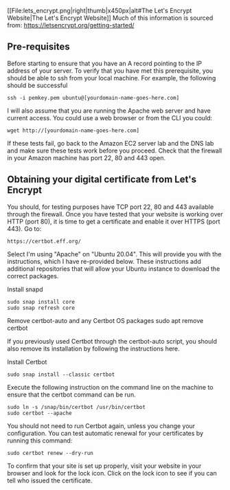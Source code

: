 [[File:lets_encrypt.png|right|thumb|x450px|alt#The Let's Encrypt Website|The Let's Encrypt Website]]
Much of this information is sourced from: https://letsencrypt.org/getting-started/

## Pre-requisites ##

Before starting to ensure that you have an A record pointing to the IP address of your server. To verify that you have met this prerequisite, you should be able to ssh from your local machine. For example, the following should be successful

	ssh -i pemkey.pem ubuntu@[yourdomain-name-goes-here.com]

I will also assume that you are running the Apache web server and have current access. You could use a web browser or from the CLI you could:

	wget http://[yourdomain-name-goes-here.com]

If these tests fail, go back to the Amazon EC2 server lab and the DNS lab and make sure these tests work before you proceed. Check that the firewall in your Amazon machine has port 22, 80 and 443 open.

## Obtaining your digital certificate from Let's Encrypt ##

You should, for testing purposes have TCP port 22, 80 and 443 available through the firewall. Once you have tested that your website is working over HTTP (port 80), it is time to get a certificate and enable it over HTTPS (port 443). Go to: 

	https://certbot.eff.org/

Select I'm using "Apache" on "Ubuntu 20.04". This will provide you with the instructions, which I have re-provided below. These instructions add additional repositories that will allow your Ubuntu instance to download the correct packages. 

Install snapd

	sudo snap install core
	sudo snap refresh core

Remove certbot-auto and any Certbot OS packages
	sudo apt remove certbot

If you previously used Certbot through the certbot-auto script, you should also remove its installation by following the instructions here.

Install Certbot

	sudo snap install --classic certbot

Execute the following instruction on the command line on the machine to ensure that the certbot command can be run.

	sudo ln -s /snap/bin/certbot /usr/bin/certbot
	sudo certbot --apache

You should not need to run Certbot again, unless you change your configuration. You can test automatic renewal for your certificates by running this command:

	sudo certbot renew --dry-run

To confirm that your site is set up properly, visit your website in your browser and look for the lock icon. Click on the lock icon to see if you can tell who issued the certificate.

